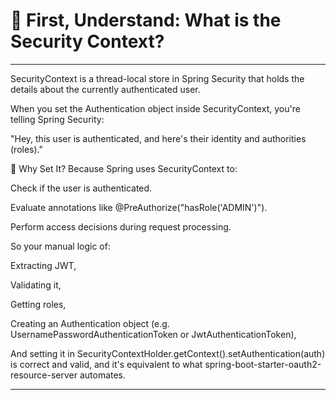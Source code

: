 # 🧠 First, Understand: What is the Security Context?
---
SecurityContext is a thread-local store in Spring Security that holds the details about the currently authenticated user.

When you set the Authentication object inside SecurityContext, you're telling Spring Security:

"Hey, this user is authenticated, and here's their identity and authorities (roles)."

🔐 Why Set It?
Because Spring uses SecurityContext to:

Check if the user is authenticated.

Evaluate annotations like @PreAuthorize("hasRole('ADMIN')").

Perform access decisions during request processing.

So your manual logic of:

Extracting JWT,

Validating it,

Getting roles,

Creating an Authentication object (e.g. UsernamePasswordAuthenticationToken or JwtAuthenticationToken),

And setting it in SecurityContextHolder.getContext().setAuthentication(auth)
is correct and valid, and it's equivalent to what spring-boot-starter-oauth2-resource-server automates.

---
